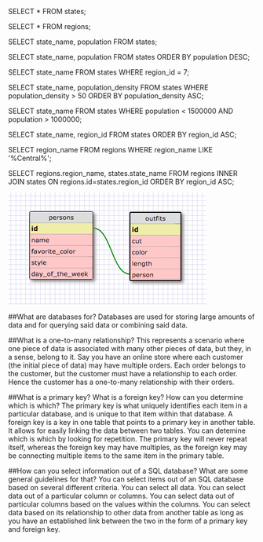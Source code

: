 SELECT * FROM states;

SELECT * FROM regions;

SELECT state_name, population FROM states;

SELECT state_name, population FROM states ORDER BY population DESC;

SELECT state_name FROM states WHERE region_id = 7;

SELECT state_name, population_density FROM states WHERE population_density > 50 ORDER BY population_density ASC;

SELECT state_name FROM states WHERE population < 1500000 AND population > 1000000;

SELECT state_name, region_id FROM states ORDER BY region_id ASC;

SELECT region_name FROM regions WHERE region_name LIKE '%Central%';

SELECT regions.region_name, states.state_name FROM regions INNER JOIN states ON regions.id=states.region_id ORDER BY region_id ASC;

![Alt text](/week-8/database-intro/schema.png)

##What are databases for?
Databases are used for storing large amounts of data and for querying said data or combining said data.

##What is a one-to-many relationship?
This represents a scenario where one piece of data is associated with many other pieces of data, but they, in a sense, belong to it.
Say you have an online store where each customer (the initial piece of data) may have multiple orders. Each order belongs to the customer,
but the customer must have a relationship to each order. Hence the customer has a one-to-many relationship with their orders.

##What is a primary key? What is a foreign key? How can you determine which is which?
The primary key is what uniquely identifies each item in a particular database, and is unique to that item within that database.
A foreign key is a key in one table that points to a primary key in another table. It allows for easily linking the data between two tables.
You can detemine which is which by looking for repetition. The primary key will never repeat itself, whereas the foreign key may have multiples,
as the foreign key may be connecting multiple items to the same item in the primary table.

##How can you select information out of a SQL database? What are some general guidelines for that?
You can select items out of an SQL database based on several different criteria. You can select all data. You can select data out of a particular
column or columns. You can select data out of particular columns based on the values within the columns. You can select data based on its 
relationship to other data from another table as long as you have an established link between the two in the form of a primary key and foreign
key.
